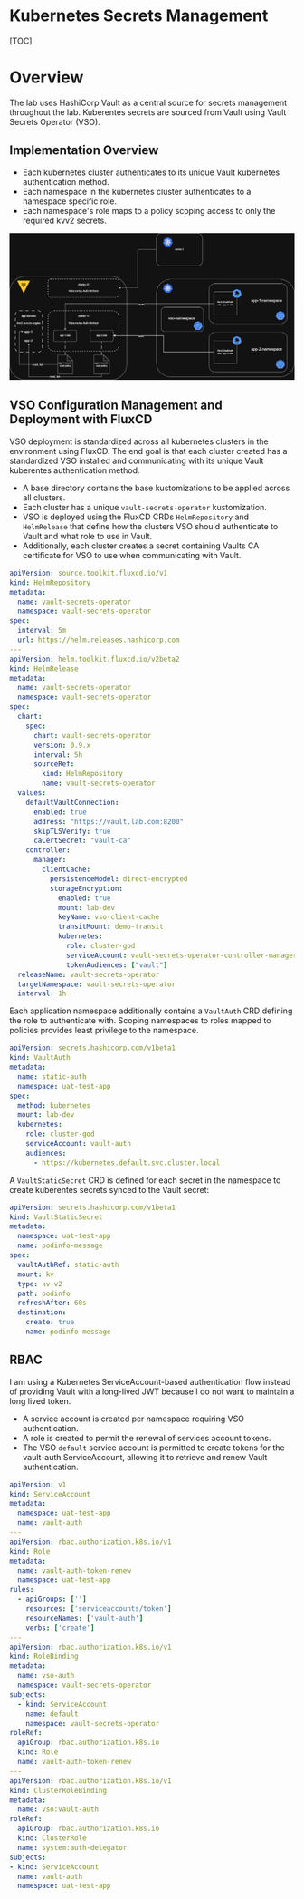 # Kubernetes Secrets Management

[TOC]

# Overview

The lab uses HashiCorp Vault as a central source for secrets management throughout the lab. Kuberentes secrets are sourced from Vault using Vault Secrets Operator (VSO).

## Implementation Overview

- Each kubernetes cluster authenticates to its unique Vault kubernetes authentication method.
- Each namespace in the kubernetes cluster authenticates to a namespace specific role.
- Each namespace's role maps to a policy scoping access to only the required kvv2 secrets.

![VSO](../assets/vault-secrets-operator.jpg)

## VSO Configuration Management and Deployment with FluxCD

VSO deployment is standardized across all kubernetes clusters in the environment using FluxCD. The end goal is that each cluster created has a standardized VSO installed and communicating with its unique Vault kuberentes authentication method.

- A base directory contains the base kustomizations to be applied across all clusters.
- Each cluster has a unique `vault-secrets-operator` kustomization.
- VSO is deployed using the FluxCD CRDs `HelmRepository` and `HelmRelease` that define how the clusters VSO should authenticate to Vault and what role to use in Vault.
- Additionally, each cluster creates a secret containing Vaults CA certificate for VSO to use when communicating with Vault.

```yaml title="HelmRepository and HelmRelease CRDs"
apiVersion: source.toolkit.fluxcd.io/v1
kind: HelmRepository
metadata:
  name: vault-secrets-operator
  namespace: vault-secrets-operator
spec:
  interval: 5m
  url: https://helm.releases.hashicorp.com
---
apiVersion: helm.toolkit.fluxcd.io/v2beta2
kind: HelmRelease
metadata:
  name: vault-secrets-operator
  namespace: vault-secrets-operator
spec:
  chart:
    spec:
      chart: vault-secrets-operator
      version: 0.9.x
      interval: 5h
      sourceRef:
        kind: HelmRepository
        name: vault-secrets-operator
  values:
    defaultVaultConnection:
      enabled: true
      address: "https://vault.lab.com:8200"
      skipTLSVerify: true
      caCertSecret: "vault-ca"
    controller:
      manager:
        clientCache:
          persistenceModel: direct-encrypted
          storageEncryption:
            enabled: true
            mount: lab-dev
            keyName: vso-client-cache
            transitMount: demo-transit
            kubernetes:
              role: cluster-god
              serviceAccount: vault-secrets-operator-controller-manager
              tokenAudiences: ["vault"]
  releaseName: vault-secrets-operator
  targetNamespace: vault-secrets-operator
  interval: 1h
```

Each application namespace additionally contains a `VaultAuth` CRD defining the role to authenticate with. Scoping namespaces to roles mapped to policies provides least privilege to the namespace.

```yaml title="VaultAuth per Namespace"
apiVersion: secrets.hashicorp.com/v1beta1
kind: VaultAuth
metadata:
  name: static-auth
  namespace: uat-test-app
spec:
  method: kubernetes
  mount: lab-dev
  kubernetes:
    role: cluster-god
    serviceAccount: vault-auth
    audiences:
      - https://kubernetes.default.svc.cluster.local
```

A `VaultStaticSecret` CRD is defined for each secret in the namespace to create kuberentes secrets synced to the Vault secret:


```yaml title="VaultStaticSecret per secret"
apiVersion: secrets.hashicorp.com/v1beta1
kind: VaultStaticSecret
metadata:
  namespace: uat-test-app
  name: podinfo-message
spec:
  vaultAuthRef: static-auth
  mount: kv
  type: kv-v2
  path: podinfo
  refreshAfter: 60s
  destination:
    create: true
    name: podinfo-message
```

## RBAC

I am using a Kubernetes ServiceAccount-based authentication flow instead of providing Vault with a long-lived JWT because I do not want to maintain a long lived token. 

- A service account is created per namespace requiring VSO authentication.
- A role is created to permit the renewal of services account tokens.
- The VSO `default` service account is permitted to create tokens for the vault-auth ServiceAccount, allowing it to retrieve and renew Vault authentication.

```yaml title="VSO RBAC Per Namespace"
apiVersion: v1
kind: ServiceAccount
metadata:
  namespace: uat-test-app
  name: vault-auth
---
apiVersion: rbac.authorization.k8s.io/v1
kind: Role
metadata:
  name: vault-auth-token-renew
  namespace: uat-test-app
rules:
  - apiGroups: ['']
    resources: ['serviceaccounts/token']
    resourceNames: ['vault-auth']
    verbs: ['create']
---
apiVersion: rbac.authorization.k8s.io/v1
kind: RoleBinding
metadata:
  name: vso-auth
  namespace: vault-secrets-operator
subjects:
  - kind: ServiceAccount
    name: default
    namespace: vault-secrets-operator
roleRef:
  apiGroup: rbac.authorization.k8s.io
  kind: Role
  name: vault-auth-token-renew
---
apiVersion: rbac.authorization.k8s.io/v1
kind: ClusterRoleBinding
metadata:
  name: vso:vault-auth
roleRef:
  apiGroup: rbac.authorization.k8s.io
  kind: ClusterRole
  name: system:auth-delegator
subjects:
- kind: ServiceAccount
  name: vault-auth
  namespace: uat-test-app
```

